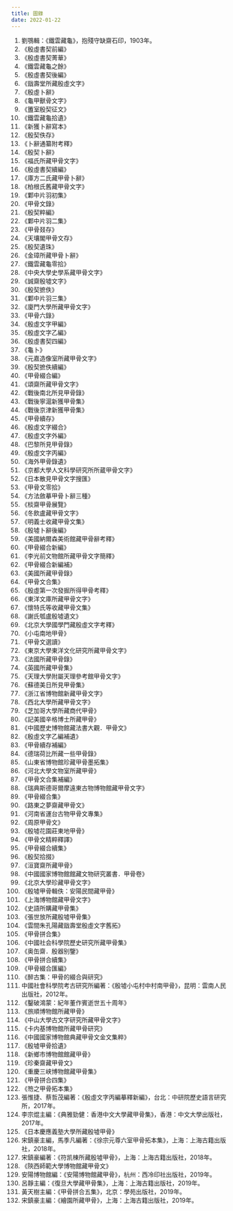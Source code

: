```yaml
---
title: 圖錄
date: 2022-01-22
---
```

1. 劉鶚輯：《鐵雲藏龜》，抱殘守缺齋石印，1903年。
2. 《殷虛書契前編》
3. 《殷虛書契菁華》
4. 《鐵雲藏龜之餘》
5. 《殷虛書契後編》
6. 《戩壽堂所藏殷虛文字》
7. 《殷虛卜辭》
8. 《龜甲獸骨文字》
9. 《簠室殷契征文》
10. 《鐵雲藏龜拾遺》
11. 《新獲卜辭寫本》
12. 《殷契佚存》
13. 《卜辭通纂附考釋》
14. 《殷契卜辭》
15. 《福氏所藏甲骨文字》
16. 《殷虛書契續編》
17. 《庫方二氏藏甲骨卜辭》
18. 《柏根氏舊藏甲骨文字》
19. 《鄴中片羽初集》
20. 《甲骨文錄》
21. 《殷契粹編》
22. 《鄴中片羽二集》
23. 《甲骨叕存》
24. 《天壤閣甲骨文存》
25. 《殷契遺珠》
26. 《金璋所藏甲骨卜辭》
27. 《鐵雲藏龜零拾》
28. 《中央大學史學系藏甲骨文字》
29. 《誠齋殷墟文字》
30. 《殷契摭佚》
31. 《鄴中片羽三集》
32. 《廈門大學所藏甲骨文字》
33. 《甲骨六錄》
34. 《殷虛文字甲編》
35. 《殷虛文字乙編》
36. 《殷虛書契四編》
37. 《龜卜》
38. 《元嘉造像室所藏甲骨文字》
39. 《殷契摭佚續編》
40. 《甲骨綴合編》
41. 《頌齋所藏甲骨文字》
42. 《戰後南北所見甲骨錄》
43. 《戰後寧滬新獲甲骨集》
44. 《戰後京津新獲甲骨集》
45. 《甲骨續存》
46. 《殷虛文字綴合》
47. 《殷虛文字外編》
48. 《巴黎所見甲骨錄》
49. 《殷虛文字丙編》
50. 《海外甲骨錄遺》
51. 《京都大學人文科學研究所所蔵甲骨文字》
52. 《日本散見甲骨文字搜匯》
53. 《甲骨文零拾》
54. 《方法斂摹甲骨卜辭三種》
55. 《棪齋甲骨展覽》
56. 《冬飲盧藏甲骨文字》
57. 《明義士收藏甲骨文集》
58. 《殷墟卜辭後編》
59. 《美國納爾森美術館藏甲骨辭考釋》
60. 《甲骨綴合新編》
61. 《李光前文物館所藏甲骨文字簡釋》
62. 《甲骨綴合新編補》
63. 《美國所藏甲骨錄》
64. 《甲骨文合集》
65. 《殷虛第一次發掘所得甲骨考釋》
66. 《東洋文庫所藏甲骨文字》
67. 《懷特氏等收藏甲骨文集》
68. 《謝氏瓠盧殷墟遺文》
69. 《北京大學國學門藏殷虛文字考釋》
70. 《小屯南地甲骨》
71. 《甲骨文選讀》
72. 《東京大學東洋文化研究所藏甲骨文字》
73. 《法國所藏甲骨錄》
74. 《英國所藏甲骨集》
75. 《天理大學附屬天理參考館甲骨文字》
76. 《蘇德美日所見甲骨集》
77. 《浙江省博物館新藏甲骨文字》
78. 《西北大學所藏甲骨文字》
79. 《芝加哥大學所藏商代甲骨》
80. 《記美國辛格博士所藏甲骨》
81. 《中國歷史博物館藏法書大觀．甲骨文》
82. 《殷虛文字乙編補遺》
83. 《甲骨續存補編》
84. 《德瑞荷比所藏一些甲骨錄》
85. 《山東省博物館珍藏甲骨墨拓集》
86. 《河北大學文物室所藏甲骨》
87. 《甲骨文合集補編》
88. 《瑞典斯德哥爾摩遠東古物博物館藏甲骨文字》
89. 《甲骨綴合集》
90. 《路東之夢齋藏甲骨文》
91. 《河南省運台古物甲骨文專集》
92. 《周原甲骨文》
93. 《殷墟花園莊東地甲骨》
94. 《甲骨文精粹釋譯》
95. 《甲骨綴合續集》
96. 《殷契拾掇》
97. 《洹寶齋所藏甲骨》
98. 《中國國家博物館館藏文物研究叢書．甲骨卷》
99. 《北京大學珍藏甲骨文字》
100. 《殷墟甲骨輯佚：安陽民間藏甲骨》
101. 《上海博物館藏甲骨文字》
102. 《史語所購藏甲骨集》
103. 《張世放所藏殷墟甲骨集》
104. 《雲間朱孔陽藏戩壽堂殷虛文字舊拓》
105. 《甲骨拼合集》
106. 《中國社会科學院歷史研究所藏甲骨集》
107. 《奥缶齋．殷器别鑒》
108. 《甲骨拼合續集》
109. 《甲骨綴合匯編》
110. 《醉古集：甲骨的綴合與研究》
111. 中國社會科學院考古研究所編著：《殷墟小屯村中村南甲骨》，昆明：雲南人民出版社，2012年。
112. 《鑿破鴻蒙：紀年董作賓逝世五十周年》
113. 《旅順博物館所藏甲骨》
114. 《中山大學古文字研究所藏甲骨文字》
115. 《卡内基博物館所藏甲骨研究》
116. 《中國國家博物館典藏甲骨文金文集粹》
117. 《殷墟甲骨拾遺》
118. 《新鄉市博物館館藏甲骨》
119. 《珍秦齋藏甲骨文》
120. 《重慶三峡博物館藏甲骨集》
121. 《甲骨拼合四集》
122. 《笏之甲骨拓本集》
123. 張惟捷、蔡哲茂編著：《殷虛文字丙編摹釋新編》，台北：中研院歷史語言研究所，2017年。
124. 李宗焜主編：《典雅勁健：香港中文大學藏甲骨集》，香港：中文大學出版社，2017年。
125. 《日本慶應義塾大學所藏殷墟甲骨》
126. 宋鎮豪主編，馬季凡編著：《徐宗元尊六室甲骨拓本集》，上海：上海古籍出版社，2018年。
127. 宋鎮豪編著：《符凯棟所藏殷墟甲骨》，上海：上海古籍出版社，2018年。
128. 《陝西師範大學博物館藏甲骨文》
129. 安陽博物館編：《安陽博物館藏甲骨》，杭州：西冷印社出版社，2019年。
130. 呂靜主編：《復旦大學藏甲骨集》，上海：上海古籍出版社，2019年。
131. 黃天樹主編：《甲骨拼合五集》，北京：學苑出版社，2019年。
132. 宋鎮豪主編：《繪園所藏甲骨》，上海：上海古籍出版社，2019年。